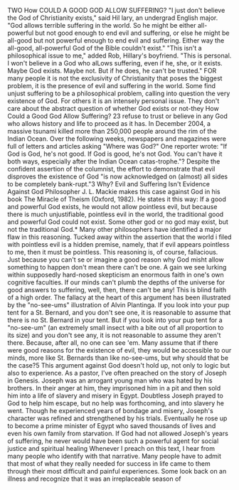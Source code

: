 TWO How COULD A GOOD GOD ALLOW SUFFERING?
"I just don't believe the God of Christianity exists," said Hil lary, an undergrad English major. "God allows terrible suffering in the world. So he might be either all-powerful but not good enough to end evil and suffering, or else he might be all-good but not powerful enough to end evil and suffering.
Either way the all-good, all-powerful God of the Bible couldn't exist."
"This isn't a philosophical issue to me," added Rob, Hillary's boyfriend. "This is personal. I won't believe in a God who alLows suffering, even if he, she, or it exists. Maybe God exists.
Maybe not. But if he does, he can't be trusted."
FOR many people it is not the exclusivity of Christianity that poses the biggest problem, it is the presence of evil and suffering in the world. Some find unjust suffering to be a philosophical problem, calling into question the very existence of God. For others it is an intensely personal issue. They don't care about the abstract question of whether God exists or not-they How Could a Good God Allow Suffering?
23
refuse to trust or believe in any God who allows history and life to proceed as it has.
In December 2004, a massive tsunami killed more than 250,000 people around the rim of the Indian Ocean. Over the following weeks, newspapers and magazines were full of letters and articles asking "Where was God?" One reporter wrote: "If God is God, he's not good. If God is good, he's not God. You can't have it both ways, especially after the Indian Ocean catas-trophe."? Despite the confident assertion of the columnist, the effort to demonstrate that evil disproves the existence of God "is now acknowledged on (almost) all sides to be completely bank-rupt."3 Why?
Evil and Suffering Isn't Evidence Against God
Philosopher J. L. Mackie makes this case against God in his book The Miracle of Theism (Oxford, 1982). He states it this way:
If a good and powerful God exists, he would not allow pointless evil, but because there is much unjustifiable, pointless evil in the world, the traditional good and powerful God could not exist.
Some other god or no god may exist, but not the traditional God.* Many other philosophers have identified a major flaw in this reasoning. Tucked away within the assertion that the world i filed with pointless evil is a hidden premise, namely, that if evil appears pointless to me, then it must be pointless.
This reasoning is, of course, fallacious. Just because you can't se or imagine a good reason why God misht allow something to happen don't mean there can't be one. A gain we see lurking within supposedly hard-nosed skepticism an enormous faith in one's own cognitive faculties. If our minds can't plumb the depths of the universe for good answers to suffering, well, then, there can't be any! This is blind faith of a high order.
The fallacy at the heart of this argument has been illustrated by the "no-see-ums" illustration of Alvin Plantinga. If you look into your pup tent for a St. Bernard, and you don't see one, it is reasonable to assume that there is no St. Bernard in your tent.
But if you look into your pup tent for a "no-see-um" (an extremely small insect with a bite out of all proportion to its size) and you don't see any, it is not reasonable to assume they aren't there.
Because, after all, no one can see 'em. Many assume that if there were good reasons for the existence of evil, they would be accessible to our minds, more like St. Bernards than like no-see-ums, but why should that be the case?5
This argument against God doesn't hold up, not only to logic but also to experience. As a pastor, I've often preached on the story of Joseph in Genesis. Joseph was an arrogant young man who was hated by his brothers. In their anger at him, they imprisoned him in a pit and then sold him into a life of slavery and misery in Egypt. Doubtless Joseph prayed to God to help him escape, but no help was forthcoming, and into slavery he went.
Though he experienced years of bondage and misery, Joseph's character was refined and strengthened by his trials. Eventually he rose up to become a prime minister of Egypt who saved thousands of lives and even his own family from starvation. If God had not allowed Joseph's years of suffering, he never would have been such a powerful agent for social justice and spiritual healing Whenever I preach on this text, I hear from many people who identify with that narrative. Many people have to admit that most of what they really needed for success in life came to them through their most difficult and painful experiences. Some look back on an illness and recognize that it was an irreplaceable season of
